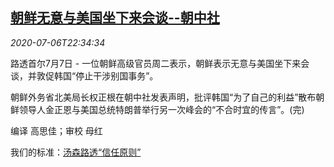 <!--1594076126000-->
[朝鲜无意与美国坐下来会谈--朝中社](https://cn.reuters.com/article/kcna-north-korea-usa-0706-tues-idCNKBS2472XX)
------

<div><i>2020-07-06T22:34:34</i></div><div class="StandardArticleBody_body"><p>路透首尔7月7日 - 一位朝鲜高级官员周二表示，朝鲜表示无意与美国坐下来会谈，并敦促韩国“停止干涉别国事务”。 </p><p>朝鲜外务省北美局长权正根在朝中社发表声明，批评韩国“为了自己的利益”散布朝鲜领导人金正恩与美国总统特朗普举行另一次峰会的“不合时宜的传言”。(完) </p><div class="Attribution_container"><div class="Attribution_attribution"><p class="Attribution_content">编译 高思佳；审校 母红</p></div></div><div class="StandardArticleBody_trustBadgeContainer"><span class="StandardArticleBody_trustBadgeTitle">我们的标准：</span><span class="trustBadgeUrl"><a href="https://www.thomsonreuters.cn/content/dam/openweb/documents/pdf/china/brochures/about-us-1.pdf">汤森路透“信任原则”</a></span></div></div>
